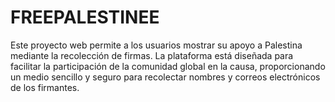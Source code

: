 # FREEPALESTINEE
Este proyecto web permite a los usuarios mostrar su apoyo a Palestina mediante la recolección de firmas. La plataforma está diseñada para facilitar la participación de la comunidad global en la causa, proporcionando un medio sencillo y seguro para recolectar nombres y correos electrónicos de los firmantes.
